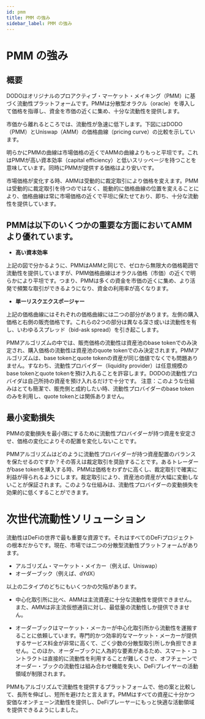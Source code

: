 ```yaml
---
id: pmm
title: PMM の強み
sidebar_label: PMM の強み
---
```


# PMM の強み

## 概要

DODOはオリジナルのプロアクティブ・マーケット・メイキング（PMM）に基づく流動性プラットフォームです。PMMは分散型オラクル（oracle）を導入して価格を指導し、資金を市価の近くに集め、十分な流動性を提供します。
 
市価から離れるところでは、流動性が急速に低下します。下図にはDODO（PMM）とUniswap（AMM）の価格曲線（pricing curve）の比較を示しています。
 
明らかにPMMの曲線は市場価格の近くでAMMの曲線よりもっと平坦です。これはPMMが高い資本効率（capital efficiency）と低いスリッページを持つことを意味しています。同時にPMMが提供する価格はより安いです。
 
 
市場価格が変化する時、AMMは受動的に裁定取引により価格を変えます。PMMは受動的に裁定取引を待つのではなく、能動的に価格曲線の位置を変えることにより、価格曲線は常に市場価格の近くで平坦に保たせており、即ち、十分な流動性を提供しています。


## PMMは以下のいくつかの重要な方面においてAMMより優れています。

- **高い資本効率**

上記の図で分かるように、PMMはAMMと同じで、ゼロから無限大の価格範囲で流動性を提供していますが、PMM価格曲線はオラクル価格（市価）の近くで明らかにより平坦です。つまり、PMMは多くの資金を市価の近くに集め、より活発で頻繁な取引ができるようになり、資金の利用率が高くなります。

- **単一リスクエクスポージャー**

上記の価格曲線にはそれぞれの価格曲線には二つの部分があります。左側の購入価格と右側の販売価格です。これらの2つの部分は異なる深さ或いは流動性を有し、いわゆるスプレッド（bid-ask spread）を引き起こします。
 
 
PMMアルゴリズムの中では、販売価格の流動性は資産池のbase tokenでのみ決定され、購入価格の流動性は資産池のquote tokenでのみ決定されます。PMMアルゴリズムは、base tokenとquote tokenの資産が同じ価値でなくでも問題ありません。すなわち、流動性プロバイダー（liquidity provider）は任意規模のbase tokenとquote tokenを預け入れることを許容します。DODOの流動性プロバイダは自己所持の資産を預け入れるだけで十分です。
注意：このような仕組みはとても簡潔で、販売側と成約したい時、流動性プロバイダーのbase tokenのみを利用し、quote tokenとは関係ありません。


## 最小変動損失

PMMの変動損失を最小限にするために流動性プロバイダーが持つ資産を安定させ、価格の変化によりその配置を変化しないことです。
 
PMMアルゴリズムはどのように流動性プロバイダーが持つ資産配置のバランスを保たせるのですか？その答えは裁定取引を奨励することです。あるトレーダーがbase tokenを購入する時、PMMは価格をわずかに高くし、裁定取引で確実に利益が得られるようにします。裁定取引により、資産池の資産が大幅に変動しないことが保証されます。このような仕組みは、流動性プロバイダーの変動損失を効果的に低くすることができます。



# 次世代流動性ソリューション

流動性はDeFiの世界で最も重要な資源です。それはすべてのDeFiプロジェクトの根本だからです。現在、市場では二つの分散型流動性プラットフォームがあります。
 
- アルゴリズム・マーケット・メイカー（例えば、Uniswap）
- オーダーブック（例えば、dYdX）
 
以上の二タイプのどちにもいくつかの欠陥があります。
 
- 中心化取引所に比べ、AMMは主流資産に十分な流動性を提供できません。また、AMMは非主流仮想通貨に対し、最低量の流動性しか提供できません。
 
- オーダーブックはマーケット・メーカーが中心化取引所から流動性を運搬することに依頼しています。専門的かつ効率的なマーケット・メーカーが提供するサービス料金が非常に高くて、ごく少数の分散型取引所しか負担できません。このほか、オーダーブックに人為的な要素があるため、スマート・コントラクトは直接的に流動性を利用することが難しくさせ、オフチェーンでオーダー・ブックの流動性は組み合わせ機能を失い、DeFiプレイヤーの活動領域が制限されます。
 
PMMもアルゴリズムで流動性を提供するプラットフォームで、他の案と比較して、長所を伸ばし、短所を避けたと言えます。PMMはすべての資産に十分かつ安価なオンチェーン流動性を提供し、DeFiプレーヤーにもっと快適な活動領域を提供できるようにしました。

